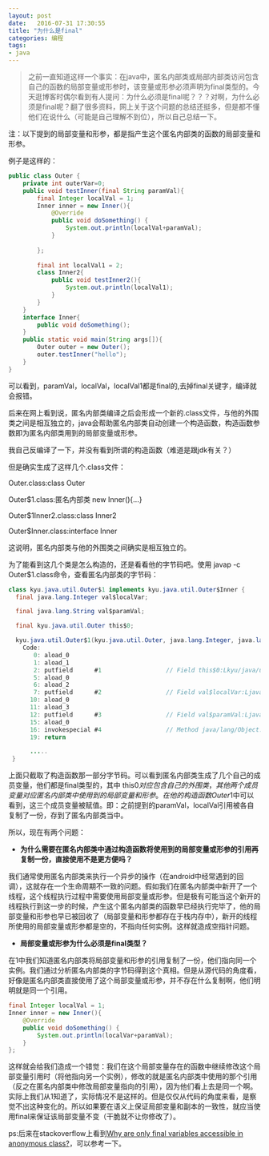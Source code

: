 ```yaml
---
layout: post
date:   2016-07-31 17:30:55
title: "为什么是final"
categories: 编程
tags: 
- java
---
```


>之前一直知道这样一个事实：在java中，匿名内部类或局部内部类访问包含自己的函数的局部变量或形参时，该变量或形参必须声明为final类型的。今天逛博客时偶尔看到有人提问：为什么必须是final呢？？？对啊，为什么必须是final呢？翻了很多资料，网上关于这个问题的总结还挺多，但是都不懂他们在说什么（可能是自己理解不到位），所以自己总结一下。

注：以下提到的局部变量和形参，都是指产生这个匿名内部类的函数的局部变量和形参。

例子是这样的：

```java
public class Outer {
	private int outerVar=0;
	public void testInner(final String paramVal){
		final Integer localVal = 1;
		Inner inner = new Inner(){
			@Override
			public void doSomething() {
				System.out.println(localVal+paramVal);
			}
			
		};
		
		final int localVal1 = 2;
		class Inner2{
			public void testInner2(){
				System.out.println(localVal1);
			}
		}
	}
	interface Inner{
		public void doSomething();
	}
	public static void main(String args[]){
		Outer outer = new Outer();
		outer.testInner("hello");
	}
}
```

<!-- more -->

可以看到，paramVal，localVal，localVal1都是final的,去掉final关键字，编译就会报错。

后来在网上看到说，匿名内部类编译之后会形成一个新的.class文件，与他的外围类之间是相互独立的，java会帮助匿名内部类自动创建一个构造函数，构造函数参数即为匿名内部类用到的局部变量或形参。

我自己反编译了一下，并没有看到所谓的构造函数（难道是跟jdk有关？）

但是确实生成了这样几个.class文件：

Outer.class:class Outer

Outer$1.class:匿名内部类 new Inner(){...}

Outer$1Inner2.class:class Inner2

Outer$Inner.class:interface Inner

这说明，匿名内部类与他的外围类之间确实是相互独立的。

为了能看到这几个类是怎么构造的，还是看看他的字节码吧。使用 javap -c Outer$1.class命令，查看匿名内部类的字节码：

```java
class kyu.java.util.Outer$1 implements kyu.java.util.Outer$Inner {
  final java.lang.Integer val$localVar;

  final java.lang.String val$paramVal;

  final kyu.java.util.Outer this$0;

  kyu.java.util.Outer$1(kyu.java.util.Outer, java.lang.Integer, java.lang.String);
    Code:
       0: aload_0
       1: aload_1
       2: putfield      #1                  // Field this$0:Lkyu/java/util/Outer;
       5: aload_0
       6: aload_2
       7: putfield      #2                  // Field val$localVar:Ljava/lang/Integer;
      10: aload_0
      11: aload_3
      12: putfield      #3                  // Field val$paramVal:Ljava/lang/String;
      15: aload_0
      16: invokespecial #4                  // Method java/lang/Object."<init>":()V
      19: return

      .....
 }
```

上面只截取了构造函数那一部分字节码。可以看到匿名内部类生成了几个自己的成员变量，他们都是final类型的，其中 this$0 对应包含自己的外围类，其他两个成员变量对应匿名内部类中使用到的局部变量和形参
。在他的构造函数Outer$1中可以看到，这三个成员变量被赋值。即：之前提到的paramVal，localVal引用被各自复制了一份，存到了匿名内部类当中。

所以，现在有两个问题：

- **为什么需要在匿名内部类中通过构造函数将使用到的局部变量或形参的引用再复制一份，直接使用不是更方便吗？**

我们通常使用匿名内部类来执行一个异步的操作（在android中经常遇到的回调），这就存在一个生命周期不一致的问题。假如我们在匿名内部类中新开了一个线程，这个线程执行过程中需要使用局部变量或形参。但是极有可能当这个新开的线程执行到这一步的时候，产生这个匿名内部类的函数早已经执行完毕了，他的局部变量和形参也早已被回收了（局部变量和形参都存在于栈内存中），新开的线程所使用的局部变量或形参都是空的，不指向任何实例。这样就造成空指针问题。

- **局部变量或形参为什么必须是final类型？**

在1中我们知道匿名内部类将局部变量和形参的引用复制了一份，他们指向同一个实例。我们通过分析匿名内部类的字节码得到这个真相。但是从源代码的角度看，好像是匿名内部类直接使用了这个局部变量或形参，并不存在什么复制啊，他们明明就是同一个引用。

```java
final Integer localVal = 1;
Inner inner = new Inner(){
	@Override
	public void doSomething() {
		System.out.println(localVar+paramVal);
	}
};
```

这样就会给我们造成一个错觉：我们在这个局部变量存在的函数中继续修改这个局部变量引用时（将他指向另一个实例），修改的就是匿名内部类中使用的那个引用（反之在匿名内部类中修改局部变量指向的引用），因为他们看上去是同一个啊。实际上我们从1知道了，实际情况不是这样的。但是仅仅从代码的角度来看，是察觉不出这种变化的。所以如果要在语义上保证局部变量和副本的一致性，就应当使用final来保证该局部变量不变（干脆就不让你修改了）。

ps:后来在stackoverflow上看到[Why are only final variables accessible in anonymous class?](http://stackoverflow.com/questions/4732544/why-are-only-final-variables-accessible-in-anonymous-class)，可以参考一下。